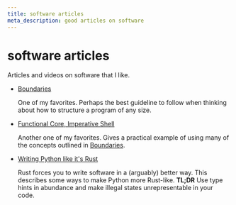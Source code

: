 ```yaml
---
title: software articles
meta_description: good articles on software
---
```


# software articles

Articles and videos on software that I like.

- [Boundaries](https://www.destroyallsoftware.com/talks/boundaries)

  One of my favorites. Perhaps the best guideline to follow when thinking about
  how to structure a program of any size.
  
- [Functional Core, Imperative Shell](https://www.destroyallsoftware.com/screencasts/catalog/functional-core-imperative-shell/)

  Another one of my favorites. Gives a practical example of using many of the
  concepts outlined in
  [Boundaries](https://www.destroyallsoftware.com/talks/boundaries).

- [Writing Python like it's Rust](https://kobzol.github.io/rust/python/2023/05/20/writing-python-like-its-rust.html)

  Rust forces you to write software in a (arguably) better way. This describes
  some ways to make Python more Rust-like. **TL;DR** Use type hints in abundance
  and make illegal states unrepresentable in your code.
